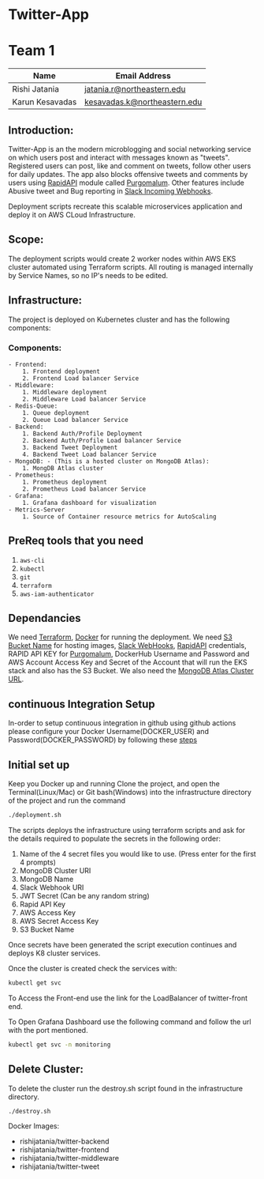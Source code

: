 # Twitter-App

# Team 1

| Name            | Email Address                |
| --------------- | ---------------------------- |
| Rishi Jatania   | jatania.r@northeastern.edu   |
| Karun Kesavadas | kesavadas.k@northeastern.edu |

## Introduction:

Twitter-App is an the modern microblogging and social networking service on which users post and interact with messages known as "tweets". Registered users can post, like and comment on tweets, follow other users for daily updates. The app also blocks offensive tweets and comments by users using [RapidAPI](https://rapidapi.com) module called [Purgomalum](https://rapidapi.com/community/api/PurgoMalum/details). Other features include Abusive tweet and Bug reporting in [Slack Incoming Webhooks](https://api.slack.com/messaging/webhooks).

Deployment scripts recreate this scalable microservices application and deploy it on AWS CLoud Infrastructure.

## Scope:

The deployment scripts would create 2 worker nodes within AWS EKS cluster automated using Terraform scripts. All routing is managed internally by Service Names, so no IP's needs to be edited.

## Infrastructure:

The project is deployed on Kubernetes cluster and has the following components:

### Components:

    - Frontend:
    	1. Frontend deployment
    	2. Frontend Load balancer Service
    - Middleware:
    	1. Middleware deployment
    	2. Middleware Load balancer Service
    - Redis-Queue:
    	1. Queue deployment
    	2. Queue Load balancer Service
    - Backend:
    	1. Backend Auth/Profile Deployment
    	2. Backend Auth/Profile Load balancer Service
    	3. Backend Tweet Deployment
    	4. Backend Tweet Load balancer Service
    - MongoDB: - (This is a hosted cluster on MongoDB Atlas):
    	1. MongDB Atlas cluster
    - Prometheus:
    	1. Prometheus deployment
    	2. Prometheus Load balancer Service
    - Grafana:
    	1. Grafana dashboard for visualization
    - Metrics-Server
    	1. Source of Container resource metrics for AutoScaling

## PreReq tools that you need

1. `aws-cli`
2. `kubectl`
3. `git`
4. `terraform`
5. `aws-iam-authenticator`

## Dependancies

We need [Terraform](https://www.terraform.io/downloads.html), [Docker](https://docs.docker.com/get-docker/) for running the deployment.
We need [S3 Bucket Name](https://aws.amazon.com/s3/) for hosting images, [Slack WebHooks](https://api.slack.com/messaging/webhooks), [RapidAPI](https://rapidapi.com) credentials, RAPID API KEY for [Purgomalum](https://rapidapi.com/community/api/PurgoMalum/details), DockerHub Username and Password and AWS Account Access Key and Secret of the Account that will run the EKS stack and also has the S3 Bucket.
We also need the [MongoDB Atlas Cluster URL](https://www.mongodb.com/cloud).

## continuous Integration Setup

In-order to setup continuous integration in github using github actions please configure your Docker Username(DOCKER_USER) and Password(DOCKER_PASSWORD) by following these [steps](https://secrethub.io/docs/guides/github-actions/#pass-credenitals-to-github-action)

## Initial set up

Keep you Docker up and running
Clone the project, and open the Terminal(Linux/Mac) or Git bash(Windows) into the infrastructure directory of the project and run the command

```sh
./deployment.sh
```

The scripts deploys the infrastructure using terraform scripts and ask for the details required to populate the secrets in the following order:

1. Name of the 4 secret files you would like to use. (Press enter for the first 4 prompts)
2. MongoDB Cluster URI
3. MongoDB Name
4. Slack Webhook URI
5. JWT Secret (Can be any random string)
6. Rapid API Key
7. AWS Access Key
8. AWS Secret Access Key
9. S3 Bucket Name

Once secrets have been generated the script execution continues and deploys K8 cluster services.

Once the cluster is created check the services with:

```sh
kubectl get svc
```

To Access the Front-end use the link for the LoadBalancer of twitter-front end.

To Open Grafana Dashboard use the following command and follow the url with the port mentioned.

```sh
kubectl get svc -n monitoring
```

## Delete Cluster:

To delete the cluster run the destroy.sh script found in the infrastructure directory.

```sh
./destroy.sh
```

Docker Images:

- rishijatania/twitter-backend
- rishijatania/twitter-frontend
- rishijatania/twitter-middleware
- rishijatania/twitter-tweet
